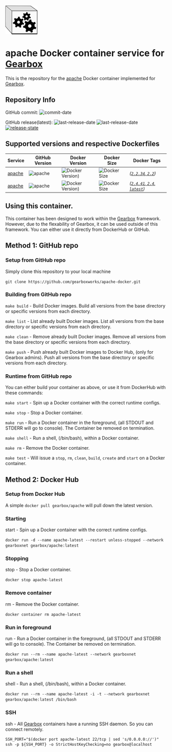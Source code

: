 ![Gearbox](https://raw.githubusercontent.com/gearboxworks/gearboxworks.github.io/master/assets/images/gearbox-logo.png)


# apache Docker container service for [Gearbox](https://github.com/gearboxworks/)
This is the repository for the [apache](https://apache.org/) Docker container implemented for [Gearbox](https://github.com/gearboxworks/).


## Repository Info
GitHub commit: ![commit-date](https://img.shields.io/github/last-commit/gearboxworks/docker-apache?style=flat-square)

GitHub release(latest): ![last-release-date](https://img.shields.io/github/release-date/gearboxworks/docker-apache) ![last-release-date](https://img.shields.io/github/v/tag/gearboxworks/docker-apache?sort=semver) [![release-state](https://github.com/gearboxworks/docker-apache/workflows/release/badge.svg?event=release)](https://github.com/gearboxworks/docker-apache/actions?query=workflow%3Arelease)


## Supported versions and respective Dockerfiles
| Service | GitHub Version | Docker Version | Docker Size | Docker Tags |
| ------- | -------------- | -------------- | ----------- | ----------- |
| [apache](https://apache.org/) | ![apache](https://img.shields.io/badge/apache-2.2.34-green.svg) | ![Docker Version)](https://img.shields.io/docker/v/gearboxworks/apache/2.2.34) | ![Docker Size](https://img.shields.io/docker/image-size/gearboxworks/apache/2.2.34) | _([`2.2.34`, `2.2`](https://github.com/gearboxworks/docker-apache/blob/master/2.2/DockerfileRuntime))_ |
| [apache](https://apache.org/) | ![apache](https://img.shields.io/badge/apache-2.4.41-green.svg) | ![Docker Version)](https://img.shields.io/docker/v/gearboxworks/apache/2.4.41) | ![Docker Size](https://img.shields.io/docker/image-size/gearboxworks/apache/2.4.41) | _([`2.4.41`, `2.4`, `latest`](https://github.com/gearboxworks/docker-apache/blob/master/2.4/DockerfileRuntime))_ |


## Using this container.
This container has been designed to work within the [Gearbox](https://github.com/gearboxworks/)
framework.
However, due to the flexability of Gearbox, it can be used outside of this framework.
You can either use it directly from DockerHub or GitHub.


## Method 1: GitHub repo

### Setup from GitHub repo
Simply clone this repository to your local machine

`git clone https://github.com/gearboxworks/apache-docker.git`

### Building from GitHub repo
`make build` - Build Docker images. Build all versions from the base directory or specific versions from each directory.

`make list` - List already built Docker images. List all versions from the base directory or specific versions from each directory.

`make clean` - Remove already built Docker images. Remove all versions from the base directory or specific versions from each directory.

`make push` - Push already built Docker images to Docker Hub, (only for Gearbox admins). Push all versions from the base directory or specific versions from each directory.

### Runtime from GitHub repo
You can either build your container as above, or use it from DockerHub with these commands:

`make start` - Spin up a Docker container with the correct runtime configs.

`make stop` - Stop a Docker container.

`make run` - Run a Docker container in the foreground, (all STDOUT and STDERR will go to console). The Container be removed on termination.

`make shell` - Run a shell, (/bin/bash), within a Docker container.

`make rm` - Remove the Docker container.

`make test` - Will issue a `stop`, `rm`, `clean`, `build`, `create` and `start` on a Docker container.


## Method 2: Docker Hub

### Setup from Docker Hub
A simple `docker pull gearbox/apache` will pull down the latest version.

### Starting
start - Spin up a Docker container with the correct runtime configs.

`docker run -d --name apache-latest --restart unless-stopped --network gearboxnet gearbox/apache:latest`

### Stopping
stop - Stop a Docker container.

`docker stop apache-latest`

### Remove container
rm - Remove the Docker container.

`docker container rm apache-latest`

### Run in foreground
run - Run a Docker container in the foreground, (all STDOUT and STDERR will go to console). The Container be removed on termination.

`docker run --rm --name apache-latest --network gearboxnet gearbox/apache:latest`

### Run a shell
shell - Run a shell, (/bin/bash), within a Docker container.

`docker run --rm --name apache-latest -i -t --network gearboxnet gearbox/apache:latest /bin/bash`

### SSH
ssh - All [Gearbox](https://github.com/gearboxworks/) containers have a running SSH daemon. So you can connect remotely.

```
SSH_PORT="$(docker port apache-latest 22/tcp | sed 's/0.0.0.0://')"
ssh -p ${SSH_PORT} -o StrictHostKeyChecking=no gearbox@localhost
```

